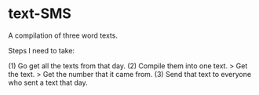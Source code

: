 text-SMS
========

A compilation of three word texts.

Steps I need to take:

(1) Go get all the texts from that day.
(2) Compile them into one text.
	> Get the text.
	> Get the number that it came from.
(3) Send that text to everyone who sent a text that day.
